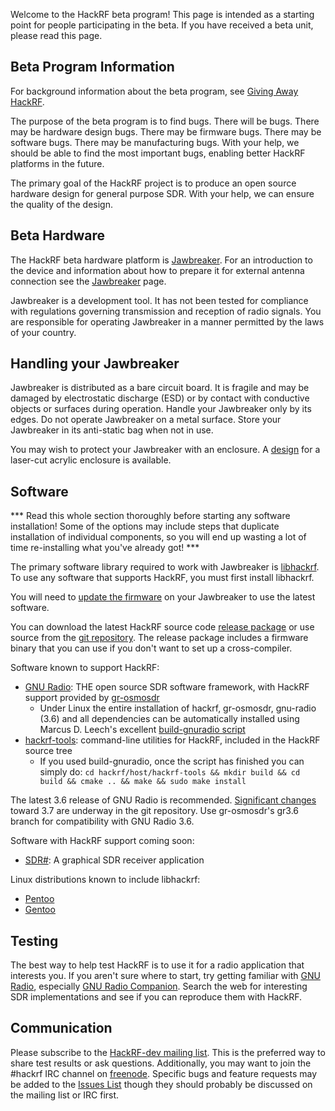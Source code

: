 Welcome to the HackRF beta program!  This page is intended as a starting point for people participating in the beta.  If you have received a beta unit, please read this page.

## Beta Program Information

For background information about the beta program, see [Giving Away HackRF](http://ossmann.blogspot.com/2013/05/giving-away-hackrf.html).

The purpose of the beta program is to find bugs.  There will be bugs.  There may be hardware design bugs.  There may be firmware bugs.  There may be software bugs.  There may be manufacturing bugs.  With your help, we should be able to find the most important bugs, enabling better HackRF platforms in the future.

The primary goal of the HackRF project is to produce an open source hardware design for general purpose SDR.  With your help, we can ensure the quality of the design.

## Beta Hardware

The HackRF beta hardware platform is [Jawbreaker](https://github.com/mossmann/hackrf/wiki/Jawbreaker).  For an introduction to the device and information about how to prepare it for external antenna connection see the [Jawbreaker](https://github.com/mossmann/hackrf/wiki/Jawbreaker) page.

Jawbreaker is a development tool.  It has not been tested for compliance with regulations governing transmission and reception of radio signals.  You are responsible for operating Jawbreaker in a manner permitted by the laws of your country.

## Handling your Jawbreaker

Jawbreaker is distributed as a bare circuit board.  It is fragile and may be damaged by electrostatic discharge (ESD) or by contact with conductive objects or surfaces during operation.  Handle your Jawbreaker only by its edges.  Do not operate Jawbreaker on a metal surface.  Store your Jawbreaker in its anti-static bag when not in use.

You may wish to protect your Jawbreaker with an enclosure.  A [design](https://github.com/mossmann/hackrf/tree/master/hardware/jawbreaker/SoBv1_DP17298) for a laser-cut acrylic enclosure is available.

## Software

*** Read this whole section thoroughly before starting any software installation! Some of the options may include steps that duplicate installation of individual components, so you will end up wasting a lot of time re-installing what you've already got! ***

The primary software library required to work with Jawbreaker is [libhackrf](https://github.com/mossmann/hackrf/tree/master/host/libhackrf).  To use any software that supports HackRF, you must first install libhackrf.

You will need to [update the firmware](https://github.com/mossmann/hackrf/wiki/Updating-Firmware) on your Jawbreaker to use the latest software.

You can download the latest HackRF source code [release package](https://github.com/mossmann/hackrf/releases/latest) or use source from the [git repository](https://github.com/mossmann/hackrf).  The release package includes a firmware binary that you can use if you don't want to set up a cross-compiler.

Software known to support HackRF:

* [GNU Radio](http://gnuradio.org/redmine/projects/gnuradio/wiki): THE open source SDR software framework, with HackRF support provided by [gr-osmosdr](http://sdr.osmocom.org/trac/wiki/GrOsmoSDR)
  * Under Linux the entire installation of hackrf, gr-osmosdr, gnu-radio (3.6) and all dependencies can be automatically installed using Marcus D. Leech's excellent [build-gnuradio script](http://www.sbrac.org/files/build-gnuradio)
* [hackrf-tools](https://github.com/mossmann/hackrf/tree/master/host/hackrf-tools): command-line utilities for HackRF, included in the HackRF source tree
  * If you used build-gnuradio, once the script has finished you can simply do:
`cd hackrf/host/hackrf-tools && mkdir build && cd build && cmake .. && make && sudo make install`

The latest 3.6 release of GNU Radio is recommended.  [Significant changes](https://lists.gnu.org/archive/html/discuss-gnuradio/2013-05/msg00448.html) toward 3.7 are underway in the git repository.  Use gr-osmosdr's gr3.6 branch for compatibility with GNU Radio 3.6.

Software with HackRF support coming soon:

* [SDR#](http://www.sdrsharp.com/): A graphical SDR receiver application

Linux distributions known to include libhackrf:

* [Pentoo](http://www.pentoo.ch/)
* [Gentoo](http://www.gentoo.org/)

## Testing

The best way to help test HackRF is to use it for a radio application that interests you.  If you aren't sure where to start, try getting familiar with [GNU Radio](http://gnuradio.org/redmine/projects/gnuradio/wiki), especially [GNU Radio Companion](http://gnuradio.org/redmine/projects/gnuradio/wiki/GNURadioCompanion).  Search the web for interesting SDR implementations and see if you can reproduce them with HackRF.

## Communication

Please subscribe to the [HackRF-dev mailing list](http://nine.pairlist.net/mailman/listinfo/hackrf-dev).  This is the preferred way to share test results or ask questions.  Additionally, you may want to join the #hackrf IRC channel on [freenode](http://freenode.net/).  Specific bugs and feature requests may be added to the [Issues List](https://github.com/mossmann/hackrf/issues?direction=desc&sort=updated&state=open) though they should probably be discussed on the mailing list or IRC first.
